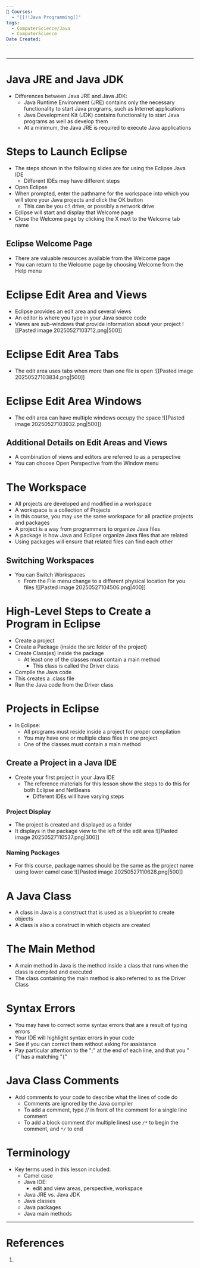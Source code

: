 ```yaml
---
📕 Courses:
  - "[[!!Java Programming]]"
tags:
  - ComputerScience/Java
  - ComputerScience
Date Created:
---
```

```table-of-contents
```
---
# Java JRE and Java JDK
- Differences between Java JRE and Java JDK:
	- Java Runtime Environment (JRE) contains only the necessary functionality to start Java programs, such as Internet applications
	- Java Development Kit (JDK) contains functionality to start Java programs as well as develop them
	- At a minimum, the Java JRE is required to execute Java applications

# Steps to Launch Eclipse
- The steps shown in the following slides are for using the Eclipse Java IDE
	- Different IDEs may have different steps
- Open Eclipse
- When prompted, enter the pathname for the workspace into which you will store your Java projects and click the OK button
	- This can be you c:\ drive, or possibly a network drive
- Eclipse will start and display that Welcome page
- Close the Welcome page by clicking the X next to the Welcome tab name
## Eclipse Welcome Page
- There are valuable resources available from the Welcome page
- You can return to the Welcome page by choosing Welcome from the Help menu

# Eclipse Edit Area and Views
- Eclipse provides an edit area and several views
- An editor is where you type in your Java source code
- Views are sub-windows that provide information about your project
![[Pasted image 20250527103712.png|500]]

# Eclipse Edit Area Tabs
- The edit area uses tabs when more than one file is open
![[Pasted image 20250527103834.png|500]]

# Eclipse Edit Area Windows
- The edit area can have multiple windows occupy the space
![[Pasted image 20250527103932.png|500]]
## Additional Details on Edit Areas and Views
- A combination of views and editors are referred to as a perspective
- You can choose Open Perspective from the Window menu

# The Workspace
- All projects are developed and modified in a workspace
- A workspace is a collection of Projects
- In this course, you may use the same workspace for all practice projects and packages
- A project is a way from programmers to organize Java files
- A package is how Java and Eclipse organize Java files that are related
- Using packages will ensure that related files can find each other
## Switching Workspaces
- You can Switch Workspaces
	- From the File menu change to a different physical location for you files
![[Pasted image 20250527104506.png|400]]
# High-Level Steps to Create a Program in Eclipse
- Create a project
- Create a Package (inside the src folder of the project)
- Create Class(es) inside the package
	- At least one of the classes must contain a main method
		- This class is called the Driver class
- Compile the Java code
- This creates a .class file
- Run the Java code from the Driver class

# Projects in Eclipse
- In Eclipse:
	- All programs must reside inside a project for proper compilation
	- You may have one or multiple class files in one project
	- One of the classes must contain a main method
## Create a Project in a Java IDE
- Create your first project in your Java IDE
	- The reference materials for this lesson show the steps to do this for both Eclipse and NetBeans
		- Different IDEs will have varying steps
### Project Display
- The project is created and displayed as a folder
- It displays in the package view to the left of the edit area
![[Pasted image 20250527110537.png|300]]
### Naming Packages
- For this course, package names should be the same as the project name using lower camel case
![[Pasted image 20250527110628.png|500]]

# A Java Class
- A class in Java is a construct that is used as a blueprint to create objects
- A class is also a construct in which objects are created

# The Main Method
- A main method in Java is the method inside a class that runs when the class is compiled and executed
- The class containing the main method is also referred to as the Driver Class

# Syntax Errors
- You may have to correct some syntax errors that are a result of typing errors
- Your IDE will highlight syntax errors in your code
- See if you can correct them without asking for assistance
- Pay particular attention to the ";" at the end of each line, and that you "{"
 has a matching "{"

# Java Class Comments
- Add comments to your code to describe what the lines of code do
	- Comments are ignored by the Java compiler
	- To add a comment, type // in front of the comment for a single line comment
	- To add a block comment (for multiple lines) use `/*` to begin the comment, and `*/` to end

# Terminology
- Key terms used in this lesson included:
	- Camel case
	- Java IDE:
		- edit and view areas, perspective, workspace
	- Java JRE vs. Java JDK
	- Java classes
	- Java packages
	- Java main methods
---
# References
1. 